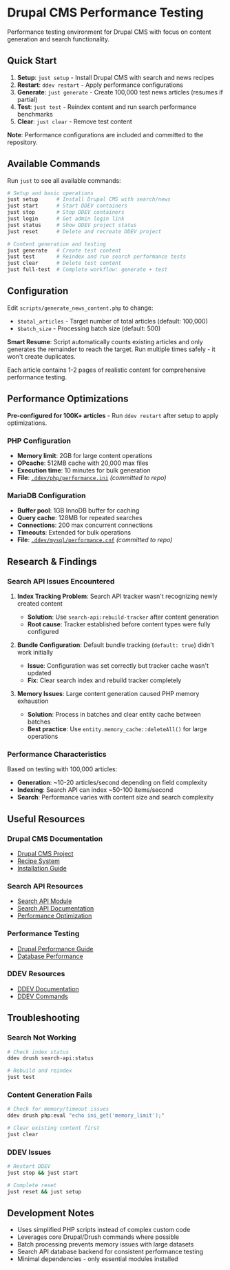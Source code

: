 # Drupal CMS Performance Testing

Performance testing environment for Drupal CMS with focus on content generation and search functionality.

## Quick Start

1. **Setup**: `just setup` - Install Drupal CMS with search and news recipes
2. **Restart**: `ddev restart` - Apply performance configurations  
3. **Generate**: `just generate` - Create 100,000 test news articles (resumes if partial)  
4. **Test**: `just test` - Reindex content and run search performance benchmarks
5. **Clear**: `just clear` - Remove test content

**Note**: Performance configurations are included and committed to the repository.

## Available Commands

Run `just` to see all available commands:

```bash
# Setup and basic operations
just setup      # Install Drupal CMS with search/news
just start      # Start DDEV containers
just stop       # Stop DDEV containers  
just login      # Get admin login link
just status     # Show DDEV project status
just reset      # Delete and recreate DDEV project

# Content generation and testing
just generate   # Create test content 
just test       # Reindex and run search performance tests
just clear      # Delete test content
just full-test  # Complete workflow: generate + test
```

## Configuration

Edit `scripts/generate_news_content.php` to change:
- `$total_articles` - Target number of total articles (default: 100,000)
- `$batch_size` - Processing batch size (default: 500)

**Smart Resume**: Script automatically counts existing articles and only generates the remainder to reach the target. Run multiple times safely - it won't create duplicates.

Each article contains 1-2 pages of realistic content for comprehensive performance testing.

## Performance Optimizations

**Pre-configured for 100K+ articles** - Run `ddev restart` after setup to apply optimizations.

### PHP Configuration
- **Memory limit**: 2GB for large content operations  
- **OPcache**: 512MB cache with 20,000 max files
- **Execution time**: 10 minutes for bulk generation
- **File**: [`.ddev/php/performance.ini`](file:///home/adonm/tutorials-and-workshops/drupal-cms-perftest/.ddev/php/performance.ini) *(committed to repo)*

### MariaDB Configuration  
- **Buffer pool**: 1GB InnoDB buffer for caching
- **Query cache**: 128MB for repeated searches
- **Connections**: 200 max concurrent connections
- **Timeouts**: Extended for bulk operations
- **File**: [`.ddev/mysql/performance.cnf`](file:///home/adonm/tutorials-and-workshops/drupal-cms-perftest/.ddev/mysql/performance.cnf) *(committed to repo)*

## Research & Findings

### Search API Issues Encountered

1. **Index Tracking Problem**: Search API tracker wasn't recognizing newly created content
   - **Solution**: Use `search-api:rebuild-tracker` after content generation
   - **Root cause**: Tracker established before content types were fully configured

2. **Bundle Configuration**: Default bundle tracking (`default: true`) didn't work initially
   - **Issue**: Configuration was set correctly but tracker cache wasn't updated
   - **Fix**: Clear search index and rebuild tracker completely

3. **Memory Issues**: Large content generation caused PHP memory exhaustion
   - **Solution**: Process in batches and clear entity cache between batches
   - **Best practice**: Use `entity.memory_cache::deleteAll()` for large operations

### Performance Characteristics

Based on testing with 100,000 articles:
- **Generation**: ~10-20 articles/second depending on field complexity  
- **Indexing**: Search API can index ~50-100 items/second
- **Search**: Performance varies with content size and search complexity

## Useful Resources

### Drupal CMS Documentation
- [Drupal CMS Project](https://www.drupal.org/project/drupal_cms)
- [Recipe System](https://www.drupal.org/docs/drupal-apis/recipe-system)
- [Installation Guide](https://new.drupal.org/docs/drupal-cms)

### Search API Resources  
- [Search API Module](https://www.drupal.org/project/search_api)
- [Search API Documentation](https://www.drupal.org/docs/contributed-modules/search-api)
- [Performance Optimization](https://www.drupal.org/docs/contributed-modules/search-api/getting-started/frequently-asked-questions#performance)

### Performance Testing
- [Drupal Performance Guide](https://www.drupal.org/docs/administering-a-drupal-site/optimizing-performance)
- [Database Performance](https://www.drupal.org/docs/system-requirements/database-requirements)

### DDEV Resources
- [DDEV Documentation](https://ddev.readthedocs.io/)
- [DDEV Commands](https://ddev.readthedocs.io/en/stable/users/cli-usage/)

## Troubleshooting

### Search Not Working
```bash
# Check index status
ddev drush search-api:status

# Rebuild and reindex
just test
```

### Content Generation Fails
```bash  
# Check for memory/timeout issues
ddev drush php:eval "echo ini_get('memory_limit');"

# Clear existing content first
just clear
```

### DDEV Issues
```bash
# Restart DDEV
just stop && just start

# Complete reset
just reset && just setup
```

## Development Notes

- Uses simplified PHP scripts instead of complex custom code
- Leverages core Drupal/Drush commands where possible  
- Batch processing prevents memory issues with large datasets
- Search API database backend for consistent performance testing
- Minimal dependencies - only essential modules installed
